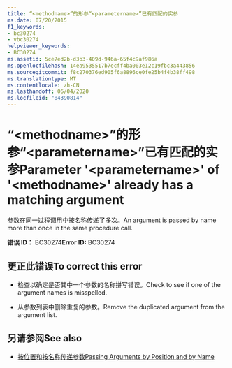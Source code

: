 ```yaml
---
title: “<methodname>”的形参“<parametername>”已有匹配的实参
ms.date: 07/20/2015
f1_keywords:
- bc30274
- vbc30274
helpviewer_keywords:
- BC30274
ms.assetid: 5ce7ed2b-d3b3-409d-946a-65f4c9af986a
ms.openlocfilehash: 14ea9535517b7ecff4ba003e12c19fbc3a443856
ms.sourcegitcommit: f8c270376ed905f6a8896ce0fe25b4f4b38ff498
ms.translationtype: MT
ms.contentlocale: zh-CN
ms.lasthandoff: 06/04/2020
ms.locfileid: "84390814"
---
```

# <a name="parameter-parametername-of-methodname-already-has-a-matching-argument"></a><span data-ttu-id="e0215-102">“\<methodname>”的形参“\<parametername>”已有匹配的实参</span><span class="sxs-lookup"><span data-stu-id="e0215-102">Parameter '\<parametername>' of '\<methodname>' already has a matching argument</span></span>
<span data-ttu-id="e0215-103">参数在同一过程调用中按名称传递了多次。</span><span class="sxs-lookup"><span data-stu-id="e0215-103">An argument is passed by name more than once in the same procedure call.</span></span>  
  
 <span data-ttu-id="e0215-104">**错误 ID：** BC30274</span><span class="sxs-lookup"><span data-stu-id="e0215-104">**Error ID:** BC30274</span></span>  
  
## <a name="to-correct-this-error"></a><span data-ttu-id="e0215-105">更正此错误</span><span class="sxs-lookup"><span data-stu-id="e0215-105">To correct this error</span></span>  
  
- <span data-ttu-id="e0215-106">检查以确定是否其中一个参数的名称拼写错误。</span><span class="sxs-lookup"><span data-stu-id="e0215-106">Check to see if one of the argument names is misspelled.</span></span>  
  
- <span data-ttu-id="e0215-107">从参数列表中删除重复的参数。</span><span class="sxs-lookup"><span data-stu-id="e0215-107">Remove the duplicated argument from the argument list.</span></span>  
  
## <a name="see-also"></a><span data-ttu-id="e0215-108">另请参阅</span><span class="sxs-lookup"><span data-stu-id="e0215-108">See also</span></span>

- [<span data-ttu-id="e0215-109">按位置和按名称传递参数</span><span class="sxs-lookup"><span data-stu-id="e0215-109">Passing Arguments by Position and by Name</span></span>](../programming-guide/language-features/procedures/passing-arguments-by-position-and-by-name.md)
